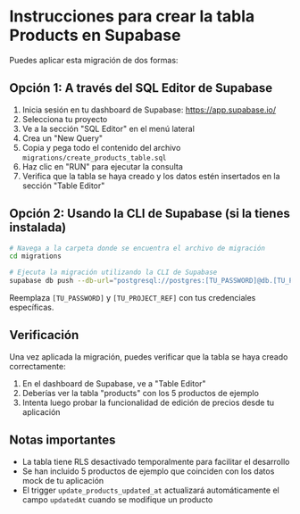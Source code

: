 # Instrucciones para crear la tabla Products en Supabase

Puedes aplicar esta migración de dos formas:

## Opción 1: A través del SQL Editor de Supabase

1. Inicia sesión en tu dashboard de Supabase: https://app.supabase.io/
2. Selecciona tu proyecto
3. Ve a la sección "SQL Editor" en el menú lateral
4. Crea un "New Query"
5. Copia y pega todo el contenido del archivo `migrations/create_products_table.sql`
6. Haz clic en "RUN" para ejecutar la consulta
7. Verifica que la tabla se haya creado y los datos estén insertados en la sección "Table Editor"

## Opción 2: Usando la CLI de Supabase (si la tienes instalada)

```bash
# Navega a la carpeta donde se encuentra el archivo de migración
cd migrations

# Ejecuta la migración utilizando la CLI de Supabase
supabase db push --db-url="postgresql://postgres:[TU_PASSWORD]@db.[TU_PROJECT_REF].supabase.co:5432/postgres" create_products_table.sql
```

Reemplaza `[TU_PASSWORD]` y `[TU_PROJECT_REF]` con tus credenciales específicas.

## Verificación

Una vez aplicada la migración, puedes verificar que la tabla se haya creado correctamente:

1. En el dashboard de Supabase, ve a "Table Editor"
2. Deberías ver la tabla "products" con los 5 productos de ejemplo
3. Intenta luego probar la funcionalidad de edición de precios desde tu aplicación

## Notas importantes

- La tabla tiene RLS desactivado temporalmente para facilitar el desarrollo
- Se han incluido 5 productos de ejemplo que coinciden con los datos mock de tu aplicación
- El trigger `update_products_updated_at` actualizará automáticamente el campo `updatedAt` cuando se modifique un producto 